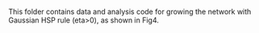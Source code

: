This folder contains data and analysis code for growing the network with Gaussian HSP rule (eta>0), as shown in Fig4.
